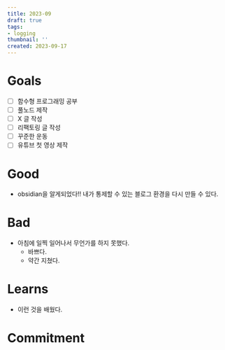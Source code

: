 ```yaml
---
title: 2023-09
draft: true
tags:
- logging
thumbnail: ''
created: 2023-09-17
---
```


# Goals

* [ ] 함수형 프로그래밍 공부
* [ ] 풀노드 제작
* [ ] X 글 작성
* [ ] 리팩토링 글 작성
* [ ] 꾸준한 운동
* [ ] 유튜브 첫 영상 제작

# Good

* obsidian을 알게되었다!! 내가 통제할 수 있는 블로그 환경을 다시 만들 수 있다.

# Bad

* 아침에 일찍 일어나서 무언가를 하지 못했다.
  * 바쁘다.
  * 약간 지쳤다.

# Learns

* 이런 것을 배웠다.

# Commitment
